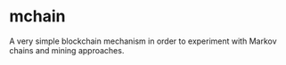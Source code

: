 # mchain
A very simple blockchain mechanism in order to experiment with Markov chains and mining approaches.
